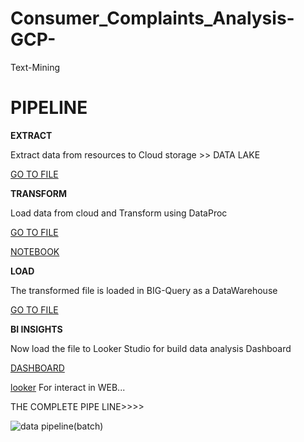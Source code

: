 # Consumer_Complaints_Analysis-GCP-
Text-Mining


# PIPELINE

**EXTRACT**

Extract data from resources to Cloud storage >> DATA LAKE

[GO TO FILE](https://github.com/RaghucharanV/Consumer_Complaints_Analysis-GCP-/blob/main/Cloud_Storage/cloud.md)

**TRANSFORM**

Load data from cloud and Transform using DataProc

[GO TO FILE](https://github.com/RaghucharanV/Consumer_Complaints_Analysis-GCP-/blob/main/Transfrom/Dataproc.md)

[NOTEBOOK](https://github.com/RaghucharanV/Consumer_Complaints_Analysis-GCP-/blob/main/Transfrom/Text_Analysis.ipynb)


**LOAD**

The transformed file is loaded in BIG-Query as a DataWarehouse

[GO TO FILE](https://github.com/RaghucharanV/Consumer_Complaints_Analysis-GCP-/blob/main/Load/bigquery.md)

**BI INSIGHTS**

Now load the file to Looker Studio for build data analysis Dashboard

[DASHBOARD](https://github.com/RaghucharanV/Consumer_Complaints_Analysis-GCP-/blob/main/BI%20INSIGHTS/looker.md)

[looker](https://lookerstudio.google.com/s/o9rhZINvOGo)  For interact in WEB...





THE COMPLETE PIPE LINE>>>>

![data pipeline(batch)](https://github.com/RaghucharanV/Consumer_Complaints_Analysis-GCP-/assets/81848656/5d585b2a-a302-4e15-a191-853bb2f1ad52)


